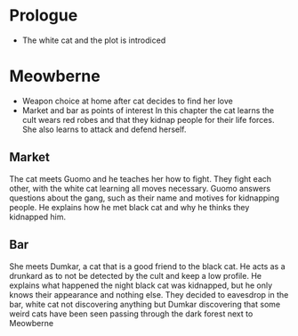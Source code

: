 # Prologue
- The white cat and the plot is introdiced
# Meowberne
- Weapon choice at home after cat decides to find her love
- Market and bar as points of interest
In this chapter the cat learns the cult wears red robes and that they kidnap people for their life forces. She also learns to attack and defend herself.
## Market
The cat meets Guomo and he teaches her how to fight. They fight each other, with the white cat learning all moves necessary. Guomo answers questions about the gang, such as their name and motives for kidnapping people. He explains how he met black cat and why he thinks they kidnapped him.
## Bar
She meets Dumkar, a cat that is a good friend to the black cat. He acts as a drunkard as to not be detected by the cult and keep a low profile. He explains what happened the night black cat was kidnapped, but he only knows their appearance and nothing else. They decided to eavesdrop in the bar, white cat not discovering anything but Dumkar discovering that some weird cats have been seen passing through the dark forest next to Meowberne
